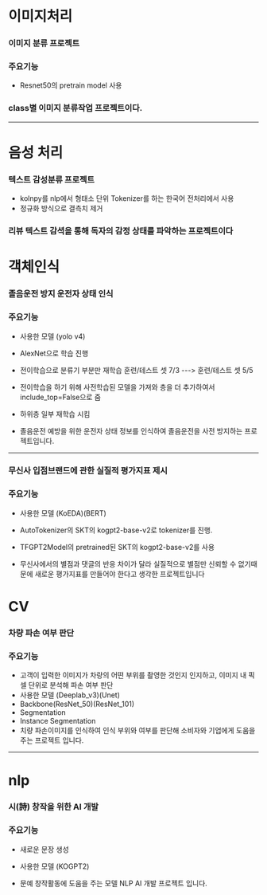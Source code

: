 # 이미지처리

### 이미지 분류 프로젝트
### 주요기능
- Resnet50의 pretrain model 사용
### class별 이미지 분류작업 프로젝트이다.
----
# 음성 처리

### 텍스트 감성분류 프로젝트
- kolnpy를 nlp에서 형태소 단위 Tokenizer를 하는 한국어 전처리에서 사용
- 정규화 방식으로 결측치 제거 
### 리뷰 텍스트 감셕을 통해 독자의 감정 상태를 파악하는 프로젝트이다

# 객체인식

### 졸음운전 방지 운전자 상태 인식
### 주요기능
- 사용한 모델 (yolo v4)
- AlexNet으로 학습 진행
- 전이학습으로 분류기 부분만 재학습 훈련/테스트 셋 7/3 ---> 훈련/테스트 셋 5/5
- 전이학습을 하기 위해 사전학습된 모델을 가져와 층을 더 추가하여서 include_top=False으로 줌
- 하위층 일부 재학습 시킴

- 졸음운전 예방을 위한 운전자 상태 정보를 인식하여 졸음운전을 사전 방지하는 프로젝트입니다.
---

### 무신사 입점브랜드에 관한 실질적 평가지표 제시
### 주요기능
- 사용한 모델 (KoEDA)(BERT)
- AutoTokenizer의 SKT의 kogpt2-base-v2로 tokenizer를 진행.
- TFGPT2Model의 pretrained된 SKT의 kogpt2-base-v2를 사용

- 무신사에서의 별점과 댓글의 반응 차이가 달라 실질적으로 별점만 신뢰할 수 없기때문에 새로운 평가지표를 만들어야 한다고 생각한 프로젝트입니다


# CV
### 차량 파손 여부 판단
### 주요기능
- 고객이 입력한 이미지가 차량의 어떤 부위를 촬영한 것인지 인지하고, 이미지 내 픽셀 단위로 분석해 파손 여부 판단
- 사용한 모델 (Deeplab_v3)(Unet)
- Backbone(ResNet_50)(ResNet_101)
- Segmentation
- Instance Segmentation
- 치량 파손이미지를 인식하여 인식 부위와 여부를 판단해 소비자와 기업에게 도움을 주는 프로젝트 입니다.

---

# nlp
### 시(詩) 창작을 위한 AI 개발
### 주요기능
- 새로운 문장 생성
- 사용한 모델 (KOGPT2)

- 문예 창작활동에 도움을 주는 모델 NLP AI 개발 프로젝트 입니다.

